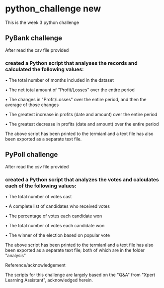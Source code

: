 # python_challenge new

This is the week 3 python challenge
## PyBank challenge
After read the csv file provided
### created a Python script that analyses the records and calculated the following values:
•	The total number of months included in the dataset

•	The net total amount of "Profit/Losses" over the entire period

•	The changes in "Profit/Losses" over the entire period, and then the average of those changes

•	The greatest increase in profits (date and amount) over the entire period

•	The greatest decrease in profits (date and amount) over the entire period

The above script has been printed to the termianl and a text file has also been exported as a separate text file.

## PyPoll challenge
After read the csv file provided
### created a Python script that analyzes the votes and calculates each of the following values:
•	The total number of votes cast

•	A complete list of candidates who received votes

•	The percentage of votes each candidate won

•	The total number of votes each candidate won

•	The winner of the election based on popular vote

The above script has been printed to the termianl and a text file has also been exported as a separate text file; both of which are in the folder "analysis"

Reference/acknowledgement

The scripts for this challenge are largely based on the "Q&A" from "Xpert Learning Assistant", acknowledged herein.